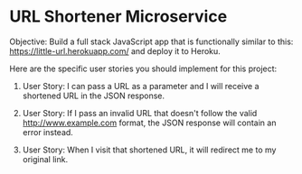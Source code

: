 # URL Shortener Microservice

Objective: Build a full stack JavaScript app that is functionally similar to 
this: https://little-url.herokuapp.com/ and deploy it to Heroku.


Here are the specific user stories you should implement for this project:

1. User Story: I can pass a URL as a parameter and I will receive a shortened URL in the JSON response.

2. User Story: If I pass an invalid URL that doesn't follow the valid http://www.example.com format, the JSON response will contain an error instead.

3. User Story: When I visit that shortened URL, it will redirect me to my original link.